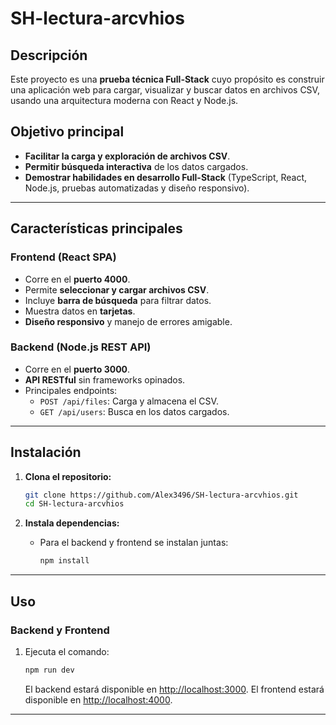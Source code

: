 # SH-lectura-arcvhios

## Descripción

Este proyecto es una **prueba técnica Full-Stack** cuyo propósito es construir una aplicación web para cargar, visualizar y buscar datos en archivos CSV, usando una arquitectura moderna con React y Node.js.

## Objetivo principal

- **Facilitar la carga y exploración de archivos CSV**.
- **Permitir búsqueda interactiva** de los datos cargados.
- **Demostrar habilidades en desarrollo Full-Stack** (TypeScript, React, Node.js, pruebas automatizadas y diseño responsivo).

---

## Características principales

### Frontend (React SPA)
- Corre en el **puerto 4000**.
- Permite **seleccionar y cargar archivos CSV**.
- Incluye **barra de búsqueda** para filtrar datos.
- Muestra datos en **tarjetas**.
- **Diseño responsivo** y manejo de errores amigable.

### Backend (Node.js REST API)
- Corre en el **puerto 3000**.
- **API RESTful** sin frameworks opinados.
- Principales endpoints:
  - `POST /api/files`: Carga y almacena el CSV.
  - `GET /api/users`: Busca en los datos cargados.

---

## Instalación

1. **Clona el repositorio:**
   ```sh
   git clone https://github.com/Alex3496/SH-lectura-arcvhios.git
   cd SH-lectura-arcvhios
   ```

2. **Instala dependencias:**

   - Para el backend y frontend se instalan juntas:
     ```sh
     npm install
     ```
---

## Uso

### Backend y Frontend

1. Ejecuta el comando:
   ```sh
   npm run dev
   ```
   El backend estará disponible en [http://localhost:3000](http://localhost:3000).
   El frontend estará disponible en [http://localhost:4000](http://localhost:4000).

---
